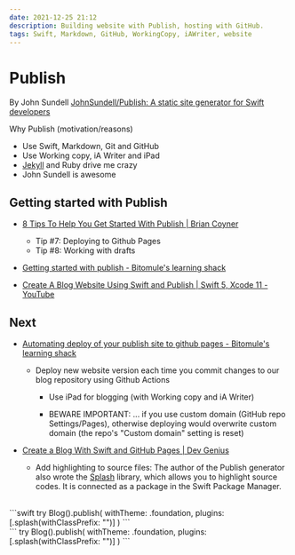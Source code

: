 ```yaml
---
date: 2021-12-25 21:12
description: Building website with Publish, hosting with GitHub.
tags: Swift, Markdown, GitHub, WorkingCopy, iAWriter, website
---
```

# Publish
By John Sundell
[JohnSundell/Publish: A static site generator for Swift developers](https://github.com/JohnSundell/Publish)

Why Publish (motivation/reasons)

* Use Swift, Markdown, Git and GitHub
* Use Working copy, iA Writer and iPad
* [Jekyll](https://github.com/jekyll) and Ruby drive me crazy
* John Sundell is awesome


## Getting started with Publish
* [8 Tips To Help You Get Started With Publish | Brian Coyner](https://briancoyner.github.io/articles/2020-02-25-cocoaheads_publish_notes/)
    * Tip #7: Deploying to Github Pages
    * Tip #8: Working with drafts

* [Getting started with publish - Bitomule's learning shack](https://blog.bitomule.com/posts/getting-started-with-publish/)
* [Create A Blog Website Using Swift and Publish | Swift 5, Xcode 11 - YouTube](https://www.youtube.com/watch?v=JqdS-oi96Gk)


## Next
* [Automating deploy of your publish site to github pages - Bitomule's learning shack](https://blog.bitomule.com/posts/automating-deploy-of-your-publish-site-to-github-pages/)
  * Deploy new website version each time you commit changes to our blog repository using Github Actions
    * Use iPad for blogging (with Working copy and iA Writer)
    
    * BEWARE IMPORTANT: ... if you use custom domain (GitHub repo Settings/Pages), otherwise deploying would overwrite custom domain (the repo's "Custom domain" setting is reset)
 

* [Create a Blog With Swift and GitHub Pages | Dev Genius](https://blog.devgenius.io/create-blog-with-swift-github-pages-53382aa3e824)
  * Add highlighting to source files: The author of the Publish generator also wrote the [Splash](https://github.com/JohnSundell/Splash) library, which allows you to highlight source codes. It is connected as a package in the Swift Package Manager.

<br/>    
```swift
try Blog().publish(
    withTheme: .foundation,
    plugins: [.splash(withClassPrefix: "")]
)
```
<br/>    
```
try Blog().publish(
    withTheme: .foundation,
    plugins: [.splash(withClassPrefix: "")]
)
```
